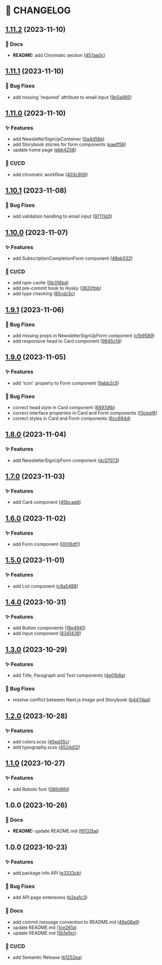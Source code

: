 # 🚦 CHANGELOG

## [1.11.2](https://github.com/HanSeongLee/newsletter-sign-up-form-with-success-message/compare/v1.11.1...v1.11.2) (2023-11-10)


### 📝 Docs

* **README:** add Chromatic section ([457aa0c](https://github.com/HanSeongLee/newsletter-sign-up-form-with-success-message/commit/457aa0c42affd50ba032378a13b6589c67967aa1))

## [1.11.1](https://github.com/HanSeongLee/newsletter-sign-up-form-with-success-message/compare/v1.11.0...v1.11.1) (2023-11-10)


### 🐛 Bug Fixes

* add missing 'required' attribute to email input ([9e5a985](https://github.com/HanSeongLee/newsletter-sign-up-form-with-success-message/commit/9e5a9850ee4d1417a9392f49a167f65eb17f23e5))

## [1.11.0](https://github.com/HanSeongLee/newsletter-sign-up-form-with-success-message/compare/v1.10.1...v1.11.0) (2023-11-10)


### ✨ Features

* add NewsletterSignUpContainer ([0a4d56e](https://github.com/HanSeongLee/newsletter-sign-up-form-with-success-message/commit/0a4d56eb5e0018e1522eef62fbe23e89e056b1ef))
* add Storybook stories for form components ([eaeff59](https://github.com/HanSeongLee/newsletter-sign-up-form-with-success-message/commit/eaeff59d6a1178b7f5677951b908be840dfee672))
* update home page ([ebb4258](https://github.com/HanSeongLee/newsletter-sign-up-form-with-success-message/commit/ebb4258f9e968f6903d8aaa05334bb3f8fb4de18))


### 💫 CI/CD

* add chromatic workflow ([403c909](https://github.com/HanSeongLee/newsletter-sign-up-form-with-success-message/commit/403c909825ffc6acfbadfe4c10b157be56837389))

## [1.10.1](https://github.com/HanSeongLee/newsletter-sign-up-form-with-success-message/compare/v1.10.0...v1.10.1) (2023-11-08)


### 🐛 Bug Fixes

* add validation handling to email input ([97111d3](https://github.com/HanSeongLee/newsletter-sign-up-form-with-success-message/commit/97111d3acb7e3a1fa4bde79123d7c0e0baa240fe))

## [1.10.0](https://github.com/HanSeongLee/newsletter-sign-up-form-with-success-message/compare/v1.9.1...v1.10.0) (2023-11-07)


### ✨ Features

* add SubscriptionCompletionForm component ([48eb532](https://github.com/HanSeongLee/newsletter-sign-up-form-with-success-message/commit/48eb532a8a9c5d451dfe26fb681c1e1a86f16280))


### 💫 CI/CD

* add npm cache ([0b316bd](https://github.com/HanSeongLee/newsletter-sign-up-form-with-success-message/commit/0b316bd90af1311d893da49edc0d41b43d23ad90))
* add pre-commit hook to Husky ([3820fbb](https://github.com/HanSeongLee/newsletter-sign-up-form-with-success-message/commit/3820fbb2e98b50fe69e095299847025908774f0f))
* add type checking ([85cdc5c](https://github.com/HanSeongLee/newsletter-sign-up-form-with-success-message/commit/85cdc5c537dab14cf45dd171f7ec4392fbb0ed1f))

## [1.9.1](https://github.com/HanSeongLee/newsletter-sign-up-form-with-success-message/compare/v1.9.0...v1.9.1) (2023-11-06)


### 🐛 Bug Fixes

* add missing props in NewsletterSignUpForm component ([cfb9589](https://github.com/HanSeongLee/newsletter-sign-up-form-with-success-message/commit/cfb9589c1da05e36184d2dce73b60503b344b568))
* add responsive head to Card component ([9845c14](https://github.com/HanSeongLee/newsletter-sign-up-form-with-success-message/commit/9845c14a24898bf53ca5b41632ac7ccb68b51bb4))

## [1.9.0](https://github.com/HanSeongLee/newsletter-sign-up-form-with-success-message/compare/v1.8.0...v1.9.0) (2023-11-05)


### ✨ Features

* add 'icon' property to Form component ([9abb2c5](https://github.com/HanSeongLee/newsletter-sign-up-form-with-success-message/commit/9abb2c58898c757435dadd51b6c22221ae3db2e9))


### 🐛 Bug Fixes

* correct head style in Card component ([6897dfb](https://github.com/HanSeongLee/newsletter-sign-up-form-with-success-message/commit/6897dfb13feb319de1a295c7162f079d5d1a2717))
* correct interface properties in Card and Form components ([f3ceaf6](https://github.com/HanSeongLee/newsletter-sign-up-form-with-success-message/commit/f3ceaf66a0477f562b3a57200c05e49e0b36bc27))
* correct styles in Card and Form components ([6cc694d](https://github.com/HanSeongLee/newsletter-sign-up-form-with-success-message/commit/6cc694d757f3d4ff09ab09e5aab4cb1a077bc78a))

## [1.8.0](https://github.com/HanSeongLee/newsletter-sign-up-form-with-success-message/compare/v1.7.0...v1.8.0) (2023-11-04)


### ✨ Features

* add NewsletterSignUpForm component ([dc07073](https://github.com/HanSeongLee/newsletter-sign-up-form-with-success-message/commit/dc070732cb1b4ad85b72d94c59eb152a0e09ec45))

## [1.7.0](https://github.com/HanSeongLee/newsletter-sign-up-form-with-success-message/compare/v1.6.0...v1.7.0) (2023-11-03)


### ✨ Features

* add Card component ([45bcadd](https://github.com/HanSeongLee/newsletter-sign-up-form-with-success-message/commit/45bcadd7ac7215a38b9c82bca24ed6fef88000b8))

## [1.6.0](https://github.com/HanSeongLee/newsletter-sign-up-form-with-success-message/compare/v1.5.0...v1.6.0) (2023-11-02)


### ✨ Features

* add Form component ([0009df1](https://github.com/HanSeongLee/newsletter-sign-up-form-with-success-message/commit/0009df18d5f98bcdd54369f6b5289277066c67eb))

## [1.5.0](https://github.com/HanSeongLee/newsletter-sign-up-form-with-success-message/compare/v1.4.0...v1.5.0) (2023-11-01)


### ✨ Features

* add List component ([c8a5488](https://github.com/HanSeongLee/newsletter-sign-up-form-with-success-message/commit/c8a5488f6aacdb2f66c9b89ef7736cdc03fa6a0a))

## [1.4.0](https://github.com/HanSeongLee/newsletter-sign-up-form-with-success-message/compare/v1.3.0...v1.4.0) (2023-10-31)


### ✨ Features

* add Button components ([18e4941](https://github.com/HanSeongLee/newsletter-sign-up-form-with-success-message/commit/18e4941664718704e2752f2f4059d23844fd3343))
* add Input component ([8341439](https://github.com/HanSeongLee/newsletter-sign-up-form-with-success-message/commit/83414399814abe305ff429a776e67c8492c61421))

## [1.3.0](https://github.com/HanSeongLee/newsletter-sign-up-form-with-success-message/compare/v1.2.0...v1.3.0) (2023-10-29)


### ✨ Features

* add Title, Paragraph and Text components ([4e01b8a](https://github.com/HanSeongLee/newsletter-sign-up-form-with-success-message/commit/4e01b8a273a7f2a4f740c195e6a5d548a72ded20))


### 🐛 Bug Fixes

* resolve conflict between Next.js Image and Storybook ([b447dad](https://github.com/HanSeongLee/newsletter-sign-up-form-with-success-message/commit/b447daddc4c77884056d01f444705ad581bca645))

## [1.2.0](https://github.com/HanSeongLee/newsletter-sign-up-form-with-success-message/compare/v1.1.0...v1.2.0) (2023-10-28)


### ✨ Features

* add colors.scss ([45ed35c](https://github.com/HanSeongLee/newsletter-sign-up-form-with-success-message/commit/45ed35c72bb9b9b58fbcf55b4646d78d9f550001))
* add typography.scss ([4524d12](https://github.com/HanSeongLee/newsletter-sign-up-form-with-success-message/commit/4524d12fa9ae898100a8f9d912b917a25445df4e))

## [1.1.0](https://github.com/HanSeongLee/newsletter-sign-up-form-with-success-message/compare/v1.0.0...v1.1.0) (2023-10-27)


### ✨ Features

* add Roboto font ([066d9fd](https://github.com/HanSeongLee/newsletter-sign-up-form-with-success-message/commit/066d9fda67db22cd41c2e0631359cd55b272b37e))

## 1.0.0 (2023-10-26)


### 📝 Docs

* **README:** update README.md ([f6132be](https://github.com/HanSeongLee/newsletter-sign-up-form-with-success-message/commit/f6132bea3d1e81f942534153d32c63c2b98a751d))

## 1.0.0 (2023-10-23)


### ✨ Features

* add package info API ([e3333cb](https://github.com/HanSeongLee/frontend-mentor-nextjs-ts-template/commit/e3333cb09e78062105cc1c0a78be551aef3c5cc9))


### 🐛 Bug Fixes

* add API page extensions ([b2ea1c3](https://github.com/HanSeongLee/frontend-mentor-nextjs-ts-template/commit/b2ea1c30324ed831a5bf0255de753734a2385e50))


### 📝 Docs

* add commit message convention to README.md ([49a08a9](https://github.com/HanSeongLee/frontend-mentor-nextjs-ts-template/commit/49a08a98e994284d870e1ab0dcd489ba8344e13f))
* update README.md ([1ce261a](https://github.com/HanSeongLee/frontend-mentor-nextjs-ts-template/commit/1ce261a83960f133c42c11d021f317c05811be66))
* update README.md ([5b1e1ec](https://github.com/HanSeongLee/frontend-mentor-nextjs-ts-template/commit/5b1e1ecce38b65cba53eca60776c7a4495fd3988))


### 💫 CI/CD

* add Semantic Release ([b1252ea](https://github.com/HanSeongLee/frontend-mentor-nextjs-ts-template/commit/b1252eab37034594d9d94a4a4953d89d70244f4e))
